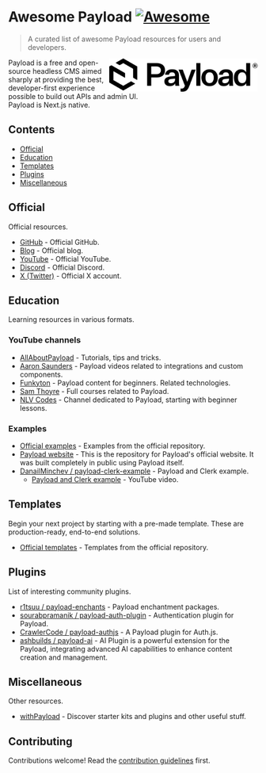 # Awesome Payload [![Awesome](https://awesome.re/badge.svg)](https://awesome.re)

> A curated list of awesome Payload resources for users and developers.

[<img src="./media/payload-logo-dark.svg" alt="Payload" width="300" align="right" />](https://payloadcms.com/)

<p>
Payload is a free and open-source headless CMS aimed sharply at providing the best, developer-first experience possible to build out APIs and admin UI.<br />
Payload is Next.js native.
</p>

## Contents

- [Official](#official)
- [Education](#education)
- [Templates](#templates)
- [Plugins](#plugins)
- [Miscellaneous](#miscellaneous)

## Official

Official resources.

- [GitHub](https://github.com/payloadcms/payload) - Official GitHub.
- [Blog](https://payloadcms.com/blog) - Official blog.
- [YouTube](https://www.youtube.com/@payloadcms) - Official YouTube.
- [Discord](https://discord.gg/payload) - Official Discord.
- [X (Twitter)](https://twitter.com/payloadcms) - Official X account.

## Education

Learning resources in various formats.

### YouTube channels

- [AllAboutPayload](https://www.youtube.com/@AllAboutPayload) - Tutorials, tips and tricks.
- [Aaron Saunders](https://www.youtube.com/@AaronSaundersCI) - Payload videos related to integrations and custom
  components.
- [Funkyton](https://www.youtube.com/@funkyton) - Payload content for beginners. Related technologies.
- [Sam Thoyre](https://www.youtube.com/@SamThoyre) - Full courses related to Payload.
- [NLV Codes](https://www.youtube.com/@nlv_codes) - Channel dedicated to Payload, starting with beginner lessons.

### Examples

- [Official examples](https://github.com/payloadcms/payload/tree/main/examples) - Examples from the official repository.
- [Payload website](https://github.com/payloadcms/website) - This is the repository for Payload's official website. It was built completely in public using Payload itself.
- [DanailMinchev / payload-clerk-example](https://github.com/DanailMinchev/payload-clerk-example) - Payload and Clerk
  example.
  - [Payload and Clerk example](https://www.youtube.com/watch?v=7PNGNqqFlu0) - YouTube video.

## Templates

Begin your next project by starting with a pre-made template. These are production-ready, end-to-end solutions.

- [Official templates](https://github.com/payloadcms/payload/tree/main/templates) - Templates from the official
  repository.

## Plugins

List of interesting community plugins.

- [r1tsuu / payload-enchants](https://github.com/r1tsuu/payload-enchants) - Payload enchantment packages.
- [sourabpramanik / payload-auth-plugin](https://github.com/sourabpramanik/payload-auth-plugin) - Authentication plugin
  for Payload.
- [CrawlerCode / payload-authjs](https://github.com/CrawlerCode/payload-authjs) - A Payload plugin for Auth.js.
- [ashbuilds / payload-ai](https://github.com/ashbuilds/payload-ai) - AI Plugin is a powerful extension for the Payload,
  integrating advanced AI capabilities to enhance content creation and management.

## Miscellaneous

Other resources.

- [withPayload](https://withpayload.com/) - Discover starter kits and plugins and other useful stuff.

## Contributing

Contributions welcome! Read the [contribution guidelines](contributing.md) first.
